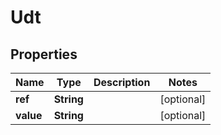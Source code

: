 
# Udt

## Properties
Name | Type | Description | Notes
------------ | ------------- | ------------- | -------------
**ref** | **String** |  |  [optional]
**value** | **String** |  |  [optional]



